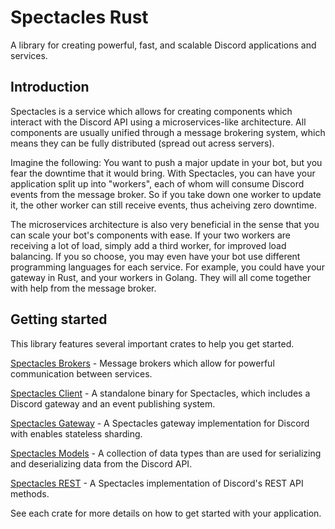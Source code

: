 # Spectacles Rust
A library for creating powerful, fast, and scalable Discord applications and services.


## Introduction
Spectacles is a service which allows for creating components which interact with the Discord API using a microservices-like architecture.
All components are usually unified through a message brokering system, which means they can be fully distributed (spread out acress servers).

Imagine the following: You want to push a major update in your bot, but you fear the downtime that it would bring. With Spectacles, you can have your application split up into "workers", each of whom will consume Discord events from the message broker. So if you take down one worker to update it, the other worker can still receive events, thus acheiving zero downtime.

The microservices architecture is also very beneficial in the sense that you can scale your bot's components with ease. If your two workers are receiving a lot of load, simply add a third worker, for improved load balancing.
If you so choose, you may even have your bot use different programming languages for each service. For example, you could have your gateway in Rust, and your workers in Golang. They will all come together with help from the message broker.

## Getting started
This library features several important crates to help you get started.

[Spectacles Brokers](brokers/) - Message brokers which allow for powerful communication between services.

[Spectacles Client](client/) - A standalone binary for Spectacles, which includes a Discord gateway and an event publishing system.

[Spectacles Gateway](gateway/) - A Spectacles gateway implementation for Discord with enables stateless sharding.

[Spectacles Models](models/) - A collection of data types than are used for serializing and deserializing data from the Discord API.

[Spectacles REST](rest/) - A Spectacles implementation of Discord's REST API methods.

See each crate for more details on how to get started with your application.